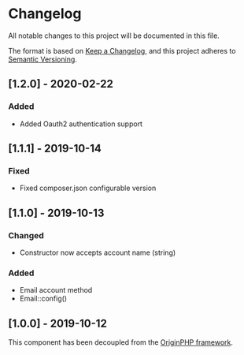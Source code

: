 # Changelog

All notable changes to this project will be documented in this file.

The format is based on [Keep a Changelog](https://keepachangelog.com/en/1.0.0/),
and this project adheres to [Semantic Versioning](https://semver.org/spec/v2.0.0.html).


## [1.2.0] - 2020-02-22

### Added

- Added Oauth2 authentication support

## [1.1.1] - 2019-10-14

### Fixed

- Fixed composer.json configurable version

## [1.1.0] - 2019-10-13

### Changed

- Constructor now accepts account name (string)

### Added

- Email account method
- Email::config()

## [1.0.0] - 2019-10-12

This component has been decoupled from the [OriginPHP framework](https://www.originphp.com/).